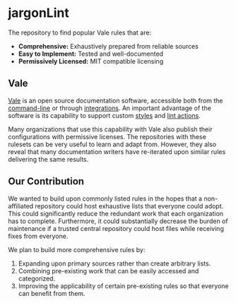 # jargonLint

The repository to find popular Vale rules that are:
- **Comprehensive:**  Exhaustively prepared from reliable sources
- **Easy to Implement:** Tested and well-documented
- **Permissively Licensed:** MIT compatible licensing

## Vale

[Vale](https://vale.sh/) is an open source documentation software, accessible both from the [command-line](https://vale.sh/docs/vale-cli/installation/) or through [integrations](https://vale.sh/docs/integrations/guide/). An important advantage of the software is its capability to support custom [styles](https://vale.sh/docs/topics/styles/) and [lint actions](https://vale.sh/docs/topics/actions/).

Many organizations that use this capability with Vale also publish their configurations with permissive licenses. The repositories with these rulesets can be very useful to learn and adapt from. However, they also reveal that many documentation writers have re-iterated upon similar rules delivering the same results.

## Our Contribution

We wanted to build upon commonly listed rules in the hopes that a non-affiliated repository could host exhaustive lists that everyone could adopt. This could significantly reduce the redundant work that each organization has to complete. Furthermore, it could substantially decrease the burden of maintenance if a trusted central repository could host files while receiving fixes from everyone.

We plan to build more comprehensive rules by:
1. Expanding upon primary sources rather than create arbitrary lists.
2. Combining pre-existing work that can be easily accessed and categorized.
3. Improving the applicability of certain pre-existing rules so that everyone can benefit from them.

